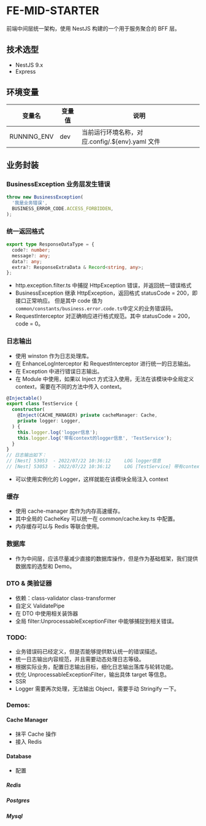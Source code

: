 # FE-MID-STARTER

前端中间层统一架构，使用 NestJS 构建的一个用于服务聚合的 BFF 层。

## 技术选型

- NestJS 9.x
- Express

## 环境变量

| 变量名      | 变量值 | 说明                                            |
| ----------- | ------ | ----------------------------------------------- |
| RUNNING_ENV | dev    | 当前运行环境名称，对应.config/.${env}.yaml 文件 |

## 业务封装

### BusinessException 业务层发生错误

```typescript
throw new BusinessException(
  '我是业务错误',
  BUSINESS_ERROR_CODE.ACCESS_FORBIDDEN,
);
```

### 统一返回格式

```typescript
export type ResponseDataType = {
  code?: number;
  message?: any;
  data?: any;
  extra?: ResponseExtraData & Record<string, any>;
};
```

- http.exception.filter.ts 中捕捉 HttpException 错误，并返回统一错误格式
- BusinessException 继承 HttpException，返回格式 statusCode = 200，即接口正常响应。 但是其中 code 值为`common/constants/business.error.code.ts`中定义的业务错误码。
- RequestInterceptor 对正确响应进行格式规范。其中 statusCode = 200，code = 0。

### 日志输出

- 使用 winston 作为日志处理库。
- 在 EnhanceLogInterceptor 和 RequestInterceptor 进行统一的日志输出。
- 在 Exception 中进行错误日志输出。
- 在 Module 中使用，如果以 Inject 方式注入使用，无法在该模块中全局定义 context，需要在不同的方法中传入 context。

```typescript
@Injectable()
export class TestService {
  constructor(
    @Inject(CACHE_MANAGER) private cacheManager: Cache,
    private logger: Logger,
  ) {
    this.logger.log('logger信息');
    this.logger.log('带有context的logger信息', 'TestService');
  }
}
// 日志输出如下：
// [Nest] 53053  - 2022/07/22 10:36:12     LOG logger信息
// [Nest] 53053  - 2022/07/22 10:36:12     LOG [TestService] 带有context的logger信息
```

- 可以使用实例化的 Logger，这样就能在该模块全局注入 context

### 缓存

- 使用 cache-manager 库作为内存高速缓存。
- 其中全局的 CacheKey 可以统一在 common/cache.key.ts 中配置。
- 内存缓存可以与 Redis 等联合使用。

### 数据库

- 作为中间层，应该尽量减少直接的数据库操作，但是作为基础框架，我们提供数据库的选型和 Demo。

### DTO & 类验证器

- 依赖：class-validator class-transformer
- 自定义 ValidatePipe
- 在 DTO 中使用相关装饰器
- 全局 filter:UnprocessableExceptionFilter 中能够捕捉到相关错误。

### TODO:

- 业务错误码已经定义，但是否能够提供默认统一的错误描述。
- 统一日志输出内容规范，并且需要动态处理日志等级。
- 根据实际业务，配置日志输出目标，细化日志输出落库与轮转功能。
- 优化 UnprocessableExceptionFilter，输出具体 target 等信息。
- SSR
- Logger 需要再次处理，无法输出 Object，需要手动 Stringify 一下。

### Demos:

#### Cache Manager

- 抹平 Cache 操作
- 接入 Redis

#### Database

- 配置

##### Redis

##### Postgres

##### Mysql

